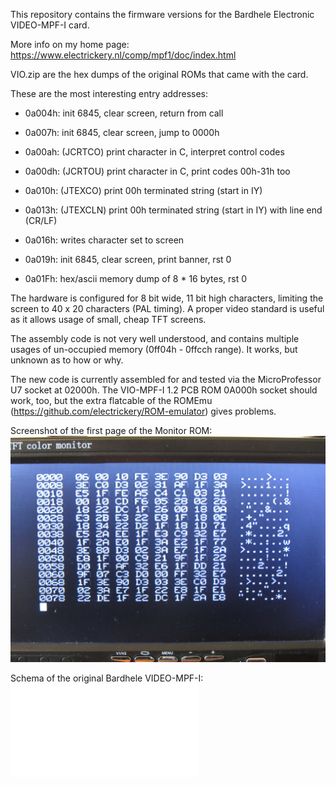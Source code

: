 This repository contains the firmware versions for the Bardhele Electronic
VIDEO-MPF-I card. 

More info on my home page: https://www.electrickery.nl/comp/mpf1/doc/index.html


VIO.zip are the hex dumps of the original ROMs that came with the card.


These are the most interesting entry addresses:

* 0a004h:	init 6845, clear screen, return from call
 
* 0a007h:	init 6845, clear screen, jump to 0000h

* 0a00ah:	(JCRTCO) print character in C, interpret control codes

* 0a00dh:	(JCRTOU) print character in C, print codes 00h-31h too

* 0a010h:	(JTEXCO) print 00h terminated string (start in IY)

* 0a013h:	(JTEXCLN) print 00h terminated string (start in IY) with line end (CR/LF)

* 0a016h:	writes character set to screen

* 0a019h:   init 6845, clear screen, print banner, rst 0

* 0a01Fh:   hex/ascii memory dump of 8 * 16 bytes, rst 0

The hardware is configured for 8 bit wide, 11 bit high characters, 
limiting the screen to 40 x 20 characters (PAL timing). A proper video 
standard is useful as it allows usage of small, cheap TFT screens.

The assembly code is not very well understood, and contains multiple usages
of un-occupied memory (0ff04h - 0ffcch range). It works, but unknown as to
how or why.

The new code is currently assembled for and tested via the MicroProfessor 
U7 socket at 02000h. The VIO-MPF-I 1.2 PCB ROM 0A000h socket should work, 
too, but the extra flatcable of the ROMEmu 
(https://github.com/electrickery/ROM-emulator) gives problems. 

Screenshot of the first page of the Monitor ROM:
![Hex-ASCII dump](./hex-asc-dump.jpg)

Schema of the original Bardhele VIDEO-MPF-I:
![Schema VIDEO-MPF-I v1.2](./VIO_MPF_schema_v1.2.pdf)


